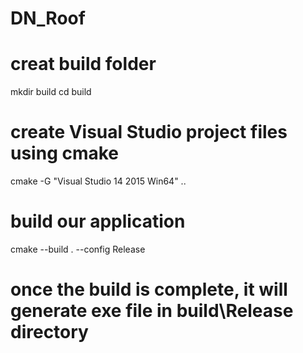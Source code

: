 # DN_Roof

# creat build folder
mkdir build
cd build
# create Visual Studio project files using cmake
cmake -G "Visual Studio 14 2015 Win64" ..
# build our application
cmake --build . --config Release
# once the build is complete, it will generate exe file in build\Release directory
